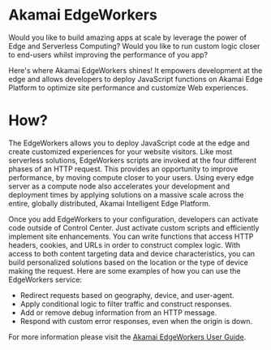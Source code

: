 # Akamai EdgeWorkers
Would you like to build amazing apps at scale by leverage the power of Edge and Serverless Computing? 
Would you like to run custom logic closer to end-users whilst improving the performance of you app?

Here's where Akamai EdgeWorkers shines! It empowers development at the edge and allows developers to deploy JavaScript functions on Akamai Edge Platform to optimize site performance and customize Web experiences.

# How?
The EdgeWorkers allows you to deploy JavaScript code at the edge and create customized experiences for your website visitors. Like most serverless solutions, EdgeWorkers scripts are invoked at the four different phases of an HTTP request. This provides an opportunity to improve performance, by moving compute closer to your users. Using every edge server as a compute node also accelerates your development and deployment times by applying solutions on a massive scale across the entire, globally distributed, Akamai Intelligent Edge Platform.

Once you add EdgeWorkers to your configuration, developers can activate code outside of Control Center. Just activate custom scripts and efficiently implement site enhancements. You can write functions that access HTTP headers, cookies, and URLs in order to construct complex logic. With access to both content targeting data and device characteristics, you can build personalized solutions based on the location or the type of device making the request. Here are some examples of how you can use the EdgeWorkers service:

* Redirect requests based on geography, device, and user-agent.
* Apply conditional logic to filter traffic and construct responses.
* Add or remove debug information from an HTTP message.
* Respond with custom error responses, even when the origin is down.

For more information please visit the [Akamai EdgeWorkers User Guide](https://learn.akamai.com/en-us/webhelp/edgeworkers/edgeworkers-user-guide/index.html).
